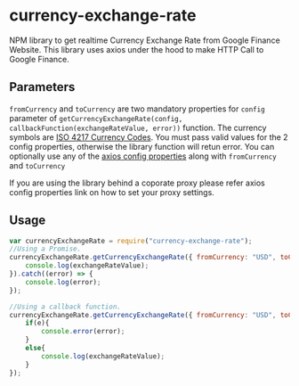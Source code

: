 # currency-exchange-rate
NPM library to get realtime Currency Exchange Rate from Google Finance Website. This library uses axios under the hood to make HTTP Call to Google Finance. 

## Parameters
`fromCurrency` and `toCurrency` are two mandatory properties for `config` parameter of `getCurrencyExchangeRate(config, callbackFunction(exchangeRateValue, error))` function. The currency symbols are [ISO 4217 Currency Codes](https://en.wikipedia.org/wiki/ISO_4217). You must pass valid values for the 2 config properties, otherwise the library function will retun error.
You can optionally use any of the [axios config properties](https://www.npmjs.com/package/axios#config-defaults) along with `fromCurrency` and `toCurrency`

If you are using the library behind a coporate proxy please refer axios config properties link  on how to set your proxy settings.

## Usage
```js
var currencyExchangeRate = require("currency-exchange-rate");
//Using a Promise.
currencyExchangeRate.getCurrencyExchangeRate({ fromCurrency: "USD", toCurrency: "INR" }).then(function(exchangeRateValue) {
    console.log(exchangeRateValue);
}).catch((error) => {
    console.log(error);
});

//Using a callback function.
currencyExchangeRate.getCurrencyExchangeRate({ fromCurrency: "USD", toCurrency: "INR" }, function(exchangeRateValue, error){
    if(e){
        console.error(error);
    }
    else{
        console.log(exchangeRateValue);
    }
});
```

